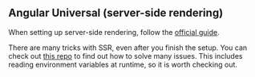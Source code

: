 ## Angular Universal (server-side rendering)

When setting up server-side rendering, follow the [official guide](https://angular.io/guide/universal).

There are many tricks with SSR, even after you finish the setup. You can check out [this repo](https://github.com/fvoska/angular-universal-demo) to find out how to solve many issues. This includes reading environment variables at runtime, so it is worth checking out.
